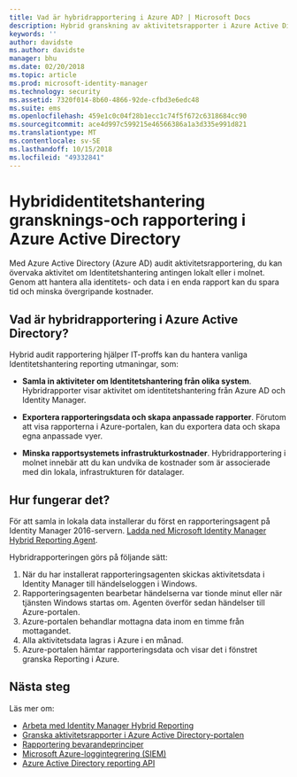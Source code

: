 ```yaml
---
title: Vad är hybridrapportering i Azure AD? | Microsoft Docs
description: Hybrid granskning av aktivitetsrapporter i Azure Active Directory kan du visa granskade händelser i både molnet och lokalt.
keywords: ''
author: davidste
ms.author: davidste
manager: bhu
ms.date: 02/20/2018
ms.topic: article
ms.prod: microsoft-identity-manager
ms.technology: security
ms.assetid: 7320f014-8b60-4866-92de-cfbd3e6edc48
ms.suite: ems
ms.openlocfilehash: 459e1c0c04f28b1ecc1c74f5f672c6318684cc90
ms.sourcegitcommit: ace4d997c599215e46566386a1a3d335e991d821
ms.translationtype: MT
ms.contentlocale: sv-SE
ms.lasthandoff: 10/15/2018
ms.locfileid: "49332841"
---
```

# <a name="hybrid-identity-management-audit-reporting-in-azure-active-directory"></a>Hybrididentitetshantering gransknings-och rapportering i Azure Active Directory
Med Azure Active Directory (Azure AD) audit aktivitetsrapportering, du kan övervaka aktivitet om Identitetshantering antingen lokalt eller i molnet. Genom att hantera alla identitets- och data i en enda rapport kan du spara tid och minska övergripande kostnader.

## <a name="what-is-azure-active-directory-hybrid-reporting"></a>Vad är hybridrapportering i Azure Active Directory?
Hybrid audit rapportering hjälper IT-proffs kan du hantera vanliga Identitetshantering reporting utmaningar, som:

* **Samla in aktiviteter om Identitetshantering från olika system**. Hybridrapporter visar aktivitet om identitetshantering från Azure AD och Identity Manager.

* **Exportera rapporteringsdata och skapa anpassade rapporter**. Förutom att visa rapporterna i Azure-portalen, kan du exportera data och skapa egna anpassade vyer.

* **Minska rapportsystemets infrastrukturkostnader**. Hybridrapportering i molnet innebär att du kan undvika de kostnader som är associerade med din lokala, infrastrukturen för datalager.

## <a name="how-does-it-work"></a>Hur fungerar det?

För att samla in lokala data installerar du först en rapporteringsagent på Identity Manager 2016-servern. [Ladda ned Microsoft Identity Manager Hybrid Reporting Agent](https://www.microsoft.com/download/details.aspx?id=55112).

Hybridrapporteringen görs på följande sätt:
1. När du har installerat rapporteringsagenten skickas aktivitetsdata i Identity Manager till händelseloggen i Windows.
2. Rapporteringsagenten bearbetar händelserna var tionde minut eller när tjänsten Windows startas om. Agenten överför sedan händelser till Azure-portalen.
3. Azure-portalen behandlar mottagna data inom en timme från mottagandet.
4. Alla aktivitetsdata lagras i Azure i en månad.
5. Azure-portalen hämtar rapporteringsdata och visar det i fönstret granska Reporting i Azure.

## <a name="next-steps"></a>Nästa steg
Läs mer om:
- [Arbeta med Identity Manager Hybrid Reporting](working-with-identity-manager-hybrid-reporting.md)
- [Granska aktivitetsrapporter i Azure Active Directory-portalen](https://docs.microsoft.com/azure/active-directory/active-directory-reporting-activity-audit-logs)
- [Rapportering bevarandeprinciper](https://docs.microsoft.com/azure/active-directory/active-directory-reporting-retention)
- [Microsoft Azure-loggintegrering (SIEM)](https://docs.microsoft.com/azure/security/security-azure-log-integration-overview)
- [Azure Active Directory reporting API](https://docs.microsoft.com/azure/active-directory/active-directory-reporting-api-getting-started)
